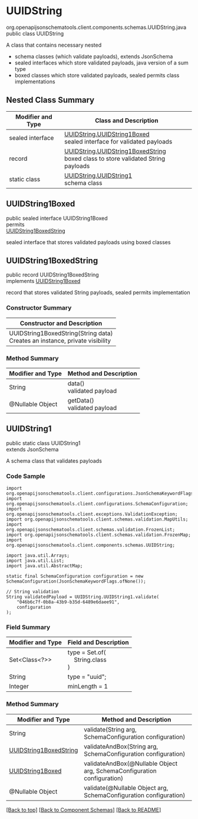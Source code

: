# UUIDString
org.openapijsonschematools.client.components.schemas.UUIDString.java
public class UUIDString<br>

A class that contains necessary nested
- schema classes (which validate payloads), extends JsonSchema
- sealed interfaces which store validated payloads, java version of a sum type
- boxed classes which store validated payloads, sealed permits class implementations

## Nested Class Summary
| Modifier and Type | Class and Description |
| ----------------- | ---------------------- |
| sealed interface | [UUIDString.UUIDString1Boxed](#uuidstring1boxed)<br> sealed interface for validated payloads |
| record | [UUIDString.UUIDString1BoxedString](#uuidstring1boxedstring)<br> boxed class to store validated String payloads |
| static class | [UUIDString.UUIDString1](#uuidstring1)<br> schema class |

## UUIDString1Boxed
public sealed interface UUIDString1Boxed<br>
permits<br>
[UUIDString1BoxedString](#uuidstring1boxedstring)

sealed interface that stores validated payloads using boxed classes

## UUIDString1BoxedString
public record UUIDString1BoxedString<br>
implements [UUIDString1Boxed](#uuidstring1boxed)

record that stores validated String payloads, sealed permits implementation

### Constructor Summary
| Constructor and Description |
| --------------------------- |
| UUIDString1BoxedString(String data)<br>Creates an instance, private visibility |

### Method Summary
| Modifier and Type | Method and Description |
| ----------------- | ---------------------- |
| String | data()<br>validated payload |
| @Nullable Object | getData()<br>validated payload |

## UUIDString1
public static class UUIDString1<br>
extends JsonSchema

A schema class that validates payloads

### Code Sample
```
import org.openapijsonschematools.client.configurations.JsonSchemaKeywordFlags;
import org.openapijsonschematools.client.configurations.SchemaConfiguration;
import org.openapijsonschematools.client.exceptions.ValidationException;
import org.openapijsonschematools.client.schemas.validation.MapUtils;
import org.openapijsonschematools.client.schemas.validation.FrozenList;
import org.openapijsonschematools.client.schemas.validation.FrozenMap;
import org.openapijsonschematools.client.components.schemas.UUIDString;

import java.util.Arrays;
import java.util.List;
import java.util.AbstractMap;

static final SchemaConfiguration configuration = new SchemaConfiguration(JsonSchemaKeywordFlags.ofNone());

// String validation
String validatedPayload = UUIDString.UUIDString1.validate(
    "046b6c7f-0b8a-43b9-b35d-6489e6daee91",
    configuration
);
```

### Field Summary
| Modifier and Type | Field and Description |
| ----------------- | ---------------------- |
| Set<Class<?>> | type = Set.of(<br/>&nbsp;&nbsp;&nbsp;&nbsp;String.class<br/>)<br/> |
| String | type = "uuid"; |
| Integer | minLength = 1 |

### Method Summary
| Modifier and Type | Method and Description |
| ----------------- | ---------------------- |
| String | validate(String arg, SchemaConfiguration configuration) |
| [UUIDString1BoxedString](#uuidstring1boxedstring) | validateAndBox(String arg, SchemaConfiguration configuration) |
| [UUIDString1Boxed](#uuidstring1boxed) | validateAndBox(@Nullable Object arg, SchemaConfiguration configuration) |
| @Nullable Object | validate(@Nullable Object arg, SchemaConfiguration configuration) |

[[Back to top]](#top) [[Back to Component Schemas]](../../../README.md#Component-Schemas) [[Back to README]](../../../README.md)
